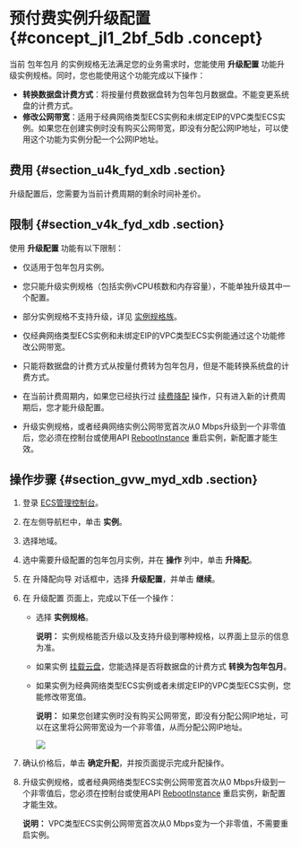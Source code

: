 # 预付费实例升级配置 {#concept_jl1_2bf_5db .concept}

当前 包年包月 的实例规格无法满足您的业务需求时，您能使用 **升级配置** 功能升级实例规格。同时，您也能使用这个功能完成以下操作：

-   **转换数据盘计费方式**：将按量付费数据盘转为包年包月数据盘。不能变更系统盘的计费方式。
-   **修改公网带宽**：适用于经典网络类型ECS实例和未绑定EIP的VPC类型ECS实例。如果您在创建实例时没有购买公网带宽，即没有分配公网IP地址，可以使用这个功能为实例分配一个公网IP地址。

## 费用 {#section_u4k_fyd_xdb .section}

升级配置后，您需要为当前计费周期的剩余时间补差价。

## 限制 {#section_v4k_fyd_xdb .section}

使用 **升级配置** 功能有以下限制：

-   仅适用于包年包月实例。

-   您只能升级实例规格（包括实例vCPU核数和内存容量），不能单独升级其中一个配置。

-   部分实例规格不支持升级，详见 [实例规格族](../../../../intl.zh-CN/产品简介/实例规格族.md#)。

-   仅经典网络类型ECS实例和未绑定EIP的VPC类型ECS实例能通过这个功能修改公网带宽。

-   只能将数据盘的计费方式从按量付费转为包年包月，但是不能转换系统盘的计费方式。

-   在当前计费周期内，如果您已经执行过 [续费降配](../../../../intl.zh-CN/产品定价/续费实例/续费降配.md#) 操作，只有进入新的计费周期后，您才能升级配置。

-   升级实例规格，或者经典网络实例公网带宽首次从0 Mbps升级到一个非零值后，您必须在控制台或使用API [RebootInstance](../../../../intl.zh-CN/API参考/实例/RebootInstance.md#) 重启实例，新配置才能生效。


## 操作步骤 {#section_gvw_myd_xdb .section}

1.  登录 [ECS管理控制台](https://ecs.console.aliyun.com/?spm=a2c4g.11186623.2.9.FNEORG#/home)。
2.  在左侧导航栏中，单击 **实例**。
3.  选择地域。
4.  选中需要升级配置的包年包月实例，并在 **操作** 列中，单击 **升降配**。
5.  在 升降配向导 对话框中，选择 **升级配置**，并单击 **继续**。
6.  在 升级配置 页面上，完成以下任一个操作：
    -   选择 **实例规格**。

        **说明：** 实例规格能否升级以及支持升级到哪种规格，以界面上显示的信息为准。

    -   如果实例 [挂载云盘](intl.zh-CN/用户指南/云盘/挂载云盘.md#)，您能选择是否将数据盘的计费方式 **转换为包年包月**。

    -   如果实例为经典网络类型ECS实例或者未绑定EIP的VPC类型ECS实例，您能修改带宽值。

        **说明：** 如果您创建实例时没有购买公网带宽，即没有分配公网IP地址，可以在这里将公网带宽设为一个非零值，从而分配公网IP地址。

        ![](http://static-aliyun-doc.oss-cn-hangzhou.aliyuncs.com/assets/img/9643/5422_zh-CN.png)

7.  确认价格后，单击 **确定升配**，并按页面提示完成升配操作。
8.  升级实例规格，或者经典网络类型ECS实例公网带宽首次从0 Mbps升级到一个非零值后，您必须在控制台或使用API [RebootInstance](../../../../intl.zh-CN/API参考/实例/RebootInstance.md#) 重启实例，新配置才能生效。

    **说明：** VPC类型ECS实例公网带宽首次从0 Mbps变为一个非零值，不需要重启实例。


